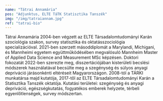 ```yaml
---
name: "Tátrai Annamária"
pos: "Adjunktus, ELTE TáTK Statisztika Tanszék"
img: "/img/tatraiannam.jpg"
ref: "tatrai-bio"
---
```


Tátrai Annamária 2004-ben végzett az ELTE Társadalomtudományi Karán szociológia szakon, survey statisztika és oktatásszociológia specializációval. 2021-ben szerzett másoddiplomát a Marylandi, Michigani, és Mannheimi egyetem együttműködésében megvalósuló Mannheim Master of Applied Data Science and Measurement MSc képzésen. Doktori fokozatát 2022-ben szerezte meg, disszertációjában kisterületi becslési módszerek használatával becsülte meg a szegénység és súlyos anyagi depriváció járásonkénti eltéréseit Magyarországon. 2008-tól a TÁRKI munkatársa majd kutatója, 2017-től az ELTE Társadalomtudományi Karán a Statisztika Tanszék oktatója. Kutatási területei: szegénység és anyagi depriváció, egészségkutatás, fogyatékos emberek helyzete, térbeli egyenlőtlenségek, survey módszertan. 